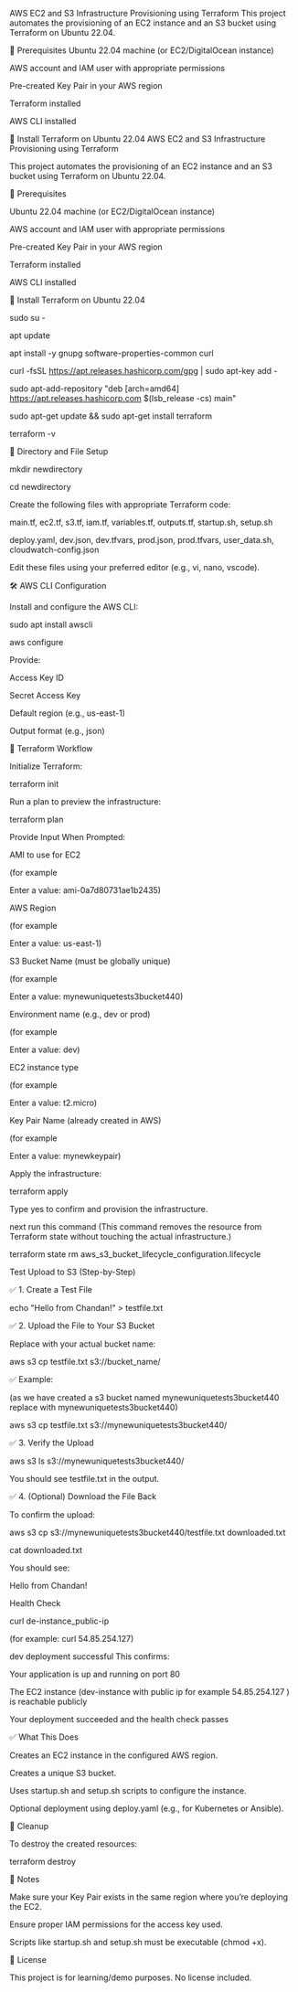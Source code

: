 
AWS EC2 and S3 Infrastructure Provisioning using Terraform This project automates the provisioning of an EC2 instance and an S3 bucket using Terraform on Ubuntu 22.04.

🔧 Prerequisites Ubuntu 22.04 machine (or EC2/DigitalOcean instance)

AWS account and IAM user with appropriate permissions

Pre-created Key Pair in your AWS region

Terraform installed

AWS CLI installed

🧱 Install Terraform on Ubuntu 22.04 AWS EC2 and S3 Infrastructure Provisioning using Terraform

This project automates the provisioning of an EC2 instance and an S3 bucket using Terraform on Ubuntu 22.04.

🔧 Prerequisites

Ubuntu 22.04 machine (or EC2/DigitalOcean instance)

AWS account and IAM user with appropriate permissions

Pre-created Key Pair in your AWS region

Terraform installed

AWS CLI installed

🧱 Install Terraform on Ubuntu 22.04

sudo su -

apt update

apt install -y gnupg software-properties-common curl

curl -fsSL https://apt.releases.hashicorp.com/gpg | sudo apt-key add -

sudo apt-add-repository "deb [arch=amd64] https://apt.releases.hashicorp.com $(lsb_release -cs) main"

sudo apt-get update && sudo apt-get install terraform

terraform -v

📁 Directory and File Setup

mkdir newdirectory

cd newdirectory

Create the following files with appropriate Terraform code:

main.tf, ec2.tf, s3.tf, iam.tf, variables.tf, outputs.tf, startup.sh, setup.sh

deploy.yaml, dev.json, dev.tfvars, prod.json, prod.tfvars, user_data.sh, cloudwatch-config.json

Edit these files using your preferred editor (e.g., vi, nano, vscode).

🛠️ AWS CLI Configuration

Install and configure the AWS CLI:

sudo apt install awscli

aws configure

Provide:

Access Key ID

Secret Access Key

Default region (e.g., us-east-1)

Output format (e.g., json)

🚀 Terraform Workflow

Initialize Terraform:

terraform init

Run a plan to preview the infrastructure:

terraform plan

Provide Input When Prompted:

AMI to use for EC2

(for example

Enter a value: ami-0a7d80731ae1b2435)

AWS Region

(for example

Enter a value: us-east-1)

S3 Bucket Name (must be globally unique)

(for example

Enter a value: mynewuniquetests3bucket440)

Environment name (e.g., dev or prod)

(for example

Enter a value: dev)

EC2 instance type

(for example

Enter a value: t2.micro)

Key Pair Name (already created in AWS)

(for example

Enter a value: mynewkeypair)

Apply the infrastructure:

terraform apply

Type yes to confirm and provision the infrastructure.

next run this command (This command removes the resource from Terraform state without touching the actual infrastructure.)

terraform state rm aws_s3_bucket_lifecycle_configuration.lifecycle

Test Upload to S3 (Step-by-Step)

✅ 1. Create a Test File

echo "Hello from Chandan!" > testfile.txt

✅ 2. Upload the File to Your S3 Bucket

Replace with your actual bucket name:

aws s3 cp testfile.txt s3://bucket_name/

✅ Example:

(as we have created a s3 bucket named mynewuniquetests3bucket440 replace with mynewuniquetests3bucket440)

aws s3 cp testfile.txt s3://mynewuniquetests3bucket440/

✅ 3. Verify the Upload

aws s3 ls s3://mynewuniquetests3bucket440/

You should see testfile.txt in the output.

✅ 4. (Optional) Download the File Back

To confirm the upload:

aws s3 cp s3://mynewuniquetests3bucket440/testfile.txt downloaded.txt

cat downloaded.txt

You should see:

Hello from Chandan!

Health Check

curl de-instance_public-ip

(for example: curl 54.85.254.127)

dev deployment successful This confirms:

Your application is up and running on port 80

The EC2 instance (dev-instance with public ip for example 54.85.254.127 ) is reachable publicly

Your deployment succeeded and the health check passes

✅ What This Does

Creates an EC2 instance in the configured AWS region.

Creates a unique S3 bucket.

Uses startup.sh and setup.sh scripts to configure the instance.

Optional deployment using deploy.yaml (e.g., for Kubernetes or Ansible).

🧼 Cleanup

To destroy the created resources:

terraform destroy

📎 Notes

Make sure your Key Pair exists in the same region where you’re deploying the EC2.

Ensure proper IAM permissions for the access key used.

Scripts like startup.sh and setup.sh must be executable (chmod +x).

📁 License

This project is for learning/demo purposes. No license included.
